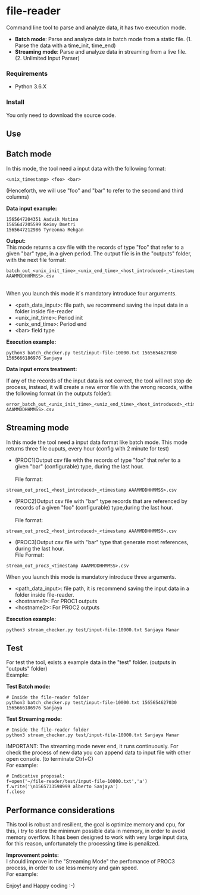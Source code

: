# file-reader

Command line tool to parse and analyze data, it has two execution mode.
+ **Batch mode**: Parse and analyze data in batch mode from a static file. (1. Parse the data with a time_init, time_end)
+ **Streaming mode**: Parse and analyze data in streaming from a live file. (2. Unlimited Input Parser)

### Requirements

+ Python 3.6.X

### Install

You only need to download the source code.

##  Use

## Batch mode

In this mode, the tool need a input data with the following format:<br/>

`<unix_timestamp> <foo> <bar>`

(Henceforth, we will use "foo" and "bar" to refer to the second and third columns)

**Data input example:<br/>**
```
1565647204351 Aadvik Matina
1565647205599 Keimy Dmetri
1565647212986 Tyreonna Rehgan
```

**Output:<br/>**
This mode returns a csv file with the records of type "foo" that refer to a given "bar" type,  in a given period.
The output file is in the "outputs" folder, with the next file format:
```
batch_out_<unix_init_time>_<unix_end_time>_<host_introduced>_<timestamp AAAMMDDHHMMSS>.csv
```

<br/>When you launch this mode it´s mandatory introduce four arguments.
+ <path_data_input>: file path, we recommend saving the input data in a folder inside file-reader
+ <unix_init_time>: Period init
+ <unix_end_time>: Period end
+ \<bar> field type

**Execution example:**

`python3 batch_checker.py test/input-file-10000.txt 1565654627030 1565666186976 Sanjaya`

**Data input errors treatment:<br/>**

If any of the records of the input data is not correct, the tool will not stop de process, instead, it will create a new error file with the wrong records, withe the following format (in the outputs folder):
```
error_batch_out_<unix_init_time>_<uniz_end_time>_<host_introduced>_<timestamp AAAMMDDHHMMSS>.csv
```

## Streaming mode

In this mode the tool need a input data format like batch mode. This mode returns three file ouputs, every hour (config with 2 minute for test) 
+ (PROC1)Output csv file with the records of type "foo" that refer to a given "bar" (configurable) type, during the last hour.<br/>  
File format:<br/> 
```
stream_out_proc1_<host_introduced>_<timestamp AAAMMDDHHMMSS>.csv
```

+ (PROC2)Output csv file with "bar" type records that are referenced by records of a given "foo" (configurable) type,during the last hour.<br/>  
File format:<br/> 
```
stream_out_proc2_<host_introduced>_<timestamp AAAMMDDHHMMSS>.csv
```

+ (PROC3)Output csv file with "bar" type that generate most references, during the last hour.<br/>
File Format:<br/>
```
stream_out_proc3_<timestamp AAAMMDDHHMMSS>.csv
```

When you launch this mode is mandatory introduce three arguments.
+ <path_data_input>: file path, it is recommend saving the input data in a folder inside file-reader.
+ \<hostname1>: For PROC1 outputs
+ \<hostname2>: For PROC2 outputs


**Execution example:**

`python3 stream_checker.py test/input-file-10000.txt Sanjaya Manar`

##  Test

For test the tool, exists a example data in the "test" folder. (outputs in "outputs" folder)<br/>
Example:<br/>

**Test Batch mode:**
```
# Inside the file-reader folder
python3 batch_checker.py test/input-file-10000.txt 1565654627030 1565666186976 Sanjaya
```

**Test Streaming mode:**
```
# Inside the file-reader folder
python3 stream_checker.py test/input-file-10000.txt Sanjaya Manar
```
IMPORTANT: The streaming mode never end, it runs continuously. For check the process of new data you can append data to input file with other open console. (to terminate Ctrl+C)<br/>
For example:
```
# Indicative proposal:
f=open('~/file-reader/test/input-file-10000.txt','a')
f.write('\n1565733598999 alberto Sanjaya')
f.close

```

##  Performance considerations


This tool is robust and resilient, the goal is optimize memory and cpu, for this, i try to store the minimum possible data in memory, in order to avoid memory overflow. It has been designed to work with very large input data, for this reason, unfortunately the processing time is penalized.<br/>

**Improvement points:**<br/>
I should improve in the "Streaming Mode" the perfomance of PROC3 process, in order to use less memory and gain speed.<br/>
For example:

Enjoy! and Happy coding :-) 
